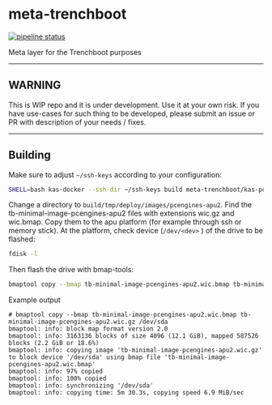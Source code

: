 # meta-trenchboot

[![pipeline status](https://gitlab.com/trenchboot1/3mdeb/meta-trenchboot/badges/master/pipeline.svg)](https://gitlab.com/trenchboot1/3mdeb/meta-trenchboot/-/commits/master)

Meta layer for the Trenchboot purposes

---

## WARNING

This is WIP repo and it is under development. Use it at your own risk.
If you have use-cases for such thing to be developed, please submit
an issue or PR with description of your needs / fixes.

---

## Building

Make sure to adjust `~/ssh-keys` according to your configuration:

```bash
SHELL=bash kas-docker --ssh-dir ~/ssh-keys build meta-trenchboot/kas-pcetb-base.yml
```

Change a directory to `build/tmp/deploy/images/pcengines-apu2`. Find the
tb-minimal-image-pcengines-apu2 files with extensions wic.gz and wic.bmap.
Copy them to the apu platform (for example through ssh or memory stick).
At the platform, check device (`/dev/<dev>` ) of the drive to be flashed:

```bash
fdisk -l
```

Then flash the drive with bmap-tools:

```bash
bmaptool copy --bmap tb-minimal-image-pcengines-apu2.wic.bmap tb-minimal-image-pcengines-apu2.wic.gz /dev/<dev>
```

Example output

```
# bmaptool copy --bmap tb-minimal-image-pcengines-apu2.wic.bmap tb-minimal-image-pcengines-apu2.wic.gz /dev/sda
bmaptool: info: block map format version 2.0
bmaptool: info: 3163136 blocks of size 4096 (12.1 GiB), mapped 587526 blocks (2.2 GiB or 18.6%)
bmaptool: info: copying image 'tb-minimal-image-pcengines-apu2.wic.gz' to block device '/dev/sda' using bmap file 'tb-minimal-image-pcengines-apu2.wic.bmap'
bmaptool: info: 97% copied
bmaptool: info: 100% copied
bmaptool: info: synchronizing '/dev/sda'
bmaptool: info: copying time: 5m 30.3s, copying speed 6.9 MiB/sec
```
